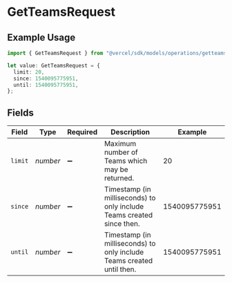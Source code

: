 # GetTeamsRequest

## Example Usage

```typescript
import { GetTeamsRequest } from "@vercel/sdk/models/operations/getteams.js";

let value: GetTeamsRequest = {
  limit: 20,
  since: 1540095775951,
  until: 1540095775951,
};
```

## Fields

| Field                                                                 | Type                                                                  | Required                                                              | Description                                                           | Example                                                               |
| --------------------------------------------------------------------- | --------------------------------------------------------------------- | --------------------------------------------------------------------- | --------------------------------------------------------------------- | --------------------------------------------------------------------- |
| `limit`                                                               | *number*                                                              | :heavy_minus_sign:                                                    | Maximum number of Teams which may be returned.                        | 20                                                                    |
| `since`                                                               | *number*                                                              | :heavy_minus_sign:                                                    | Timestamp (in milliseconds) to only include Teams created since then. | 1540095775951                                                         |
| `until`                                                               | *number*                                                              | :heavy_minus_sign:                                                    | Timestamp (in milliseconds) to only include Teams created until then. | 1540095775951                                                         |